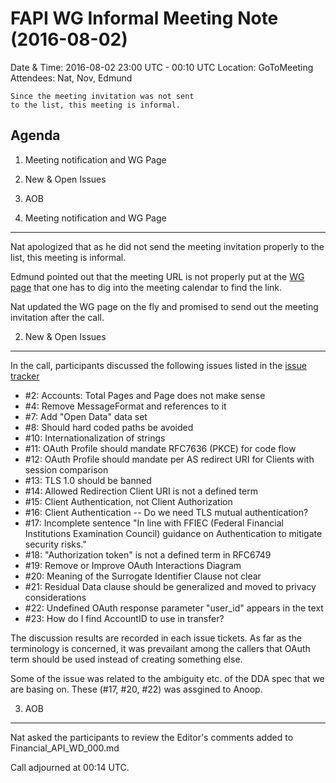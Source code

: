 FAPI WG Informal Meeting Note (2016-08-02)
=====================================
Date & Time: 2016-08-02 23:00 UTC - 00:10 UTC
Location: GoToMeeting 
Attendees: Nat, Nov, Edmund

    Since the meeting invitation was not sent 
    to the list, this meeting is informal. 

Agenda
-----------
1. Meeting notification and WG Page
2. New & Open Issues
3. AOB

1. Meeting notification and WG Page
---------------------------------------
Nat apologized that as he did not send the meeting 
invitation properly to the list, this meeting is 
informal. 

Edmund pointed out that the meeting URL is 
not properly put at the [WG page](https://openid.net/wg/fapi) that 
one has to dig into the meeting calendar to 
find the link. 

Nat updated the WG page on the fly and 
promised to send out the meeting invitation after the call. 

2. New & Open Issues
------------------------
In the call, participants discussed the following issues 
listed in the [issue tracker](https://bitbucket.org/openid/fapi/issues)

* #2: Accounts: Total Pages and Page does not make sense
* #4: Remove MessageFormat and references to it
* #7: Add "Open Data" data set
* #8: Should hard coded paths be avoided
* #10: Internationalization of strings
* #11: OAuth Profile should mandate RFC7636 (PKCE) for code flow
* #12: OAuth Profile should mandate per AS redirect URI for Clients with session comparison
* #13: TLS 1.0 should be banned
* #14: Allowed Redirection Client URI is not a defined term
* #15: Client Authentication, not Client Authorization
* #16: Client Authentication -- Do we need TLS mutual authentication?
* #17: Incomplete sentence "In line with FFIEC (Federal Financial Institutions Examination Council) guidance on Authentication to mitigate security risks."
* #18: "Authorization token" is not a defined term in RFC6749
* #19: Remove or Improve OAuth Interactions Diagram
* #20: Meaning of the Surrogate Identifier Clause not clear
* #21: Residual Data clause should be generalized and moved to privacy considerations
* #22: Undefined OAuth response parameter "user_id" appears in the text
* #23: How do I find AccountID to use in transfer?

The discussion results are recorded in each issue tickets. 
As far as the terminology is concerned, it was prevailant among the callers 
that OAuth term should be used instead of creating something else. 

Some of the issue was related to the ambiguity etc. of 
the DDA spec that we are basing on. These (#17, #20, #22) was 
assgined to Anoop. 

3. AOB
--------
Nat asked the participants to review the Editor's comments added 
to Financial_API_WD_000.md

Call adjourned at 00:14 UTC.  


